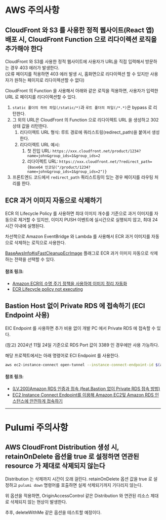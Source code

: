 # AWS 주의사항

## CloudFront 와 S3 를 사용한 정적 웹사이트(React 앱) 배포 시, CloudFront Function 으로 리다이렉션 로직을 추가해야 한다

CloudFront 와 S3를 사용한 정적 웹사이트에 사용자가 URL을 직접 입력해서 방문하는 경우 403 에러가 발생한다.  
(오류 페이지를 적용하면 403 에러 발생 시, 홈화면으로 리다이렉션 할 수 있지만 사용자가 원하는 페이지로 리다이렉션할 수 없다)

CloudFront 의 Function 을 사용해서 아래와 같은 로직을 적용하면, 사용자가 입력한 URL 로 페이지를 리다이렉션할 수 있다.

1. `static 폴더의 하위 파일(/static/*)`과 `루트 폴더의 파일(/*.*)`은 bypass 로 리턴한다.
2. 그 외의 URL은 CloudFront 의 Function 으로 리다이렉트 URL 을 생성하고 302 상태 값을 리턴한다.
    1. 리다이렉트 URL 형식: 루트 경로에 쿼리스트링(redirect_path)을 붙여서 생성한다.
    2. 리다이렉트 URL 예시:
        1. 첫 진입 URL: `https://xxx.cloudfront.net/product/1234?name=john&group_ids=1&group_ids=2`
        2. 리다이렉트
           URL: `https://xxx.cloudfront.net/?redirect_path={Base64 인코딩("/product/1234?name=john&group_ids=1&group_ids=2")}`
3. 프론트엔드 코드에서 `redirect_path` 쿼리스트링이 있는 경우 페이지를 라우팅 처리를 한다.

## ECR 과거 이미지 자동으로 삭제하기

ECR 의 Lifecycle Policy 를 사용하면 최대 이미지 개수를 기준으로 과거 이미지를 자동으로 제거할 수 있지만, 이미지 PUSH 이벤트에 실시간으로 실행되지 않고, 최대 24시간 이내에 실행된다.

차선책으로 Amazon EventBridge 와 Lambda 를 사용해서 ECR 과거 이미지를 자동으로 삭제하는 로직으로 사용한다.

[BaseAwsInfo#isFastCleanupEcrImage](https://github.com/newy2/algo-trade-infra/blob/e05c7664abae851fd2aea8e63d1a726b235eba27/aws/BaseAwsInfo.ts#L50-L52)
플래그로 ECR 과거 이미지 자동으로 삭제하는 전략을 선택할 수 있다.

#### 참조 링크:

- [Amazon ECR의 수명 주기 정책을 사용하여 이미지 정리 자동화](https://docs.aws.amazon.com/ko_kr/AmazonECR/latest/userguide/LifecyclePolicies.html)
- [ECR Lifecycle policy not executing](https://repost.aws/questions/QUW-16BgYnSLC6jTHt2QjcmQ/ecr-lifecycle-policy-not-executing)

## Bastion Host 없이 Private RDS 에 접속하기 (ECI Endpoint 사용)

EIC Endpoint 를 사용하면 추가 비용 없이 개발 PC 에서 Private RDS 에 접속할 수 있다.

(참고) 2024년 11월 24일 기준으로 RDS Port 값이 3389 인 경우에만 사용 가능하다.

해당 프로젝트에서는 아래 명령어로 ECI Endpoint 를 사용한다.

```bash
aws ec2-instance-connect open-tunnel --instance-connect-endpoint-id $(aws ssm get-parameter --name "/vpc/eice/rds-connect/id" --query "Parameter.Value" --output text) --private-ip-address $(nslookup $(aws ssm get-parameter --name "/rds/address" --query "Parameter.Value" --output text) | grep "Address" | tail -n 1 | awk '{print $2}') --local-port 3389 --remote-port 3389
```

#### 참조 링크:

- [(LV.200)Amazon RDS 인증과 접속 (feat.Bastion 없이 Private RDS 접속 방법)](https://www.youtube.com/watch?v=Ft-rW0hJVqU&t=0s)
- [EC2 Instance Connect Endpoint를 이용해 Amazon EC2및 Amazon RDS 인스턴스에 안전하게 접속하기
  ](https://aws.amazon.com/ko/blogs/tech/ec2-instance-connect-endpoint-bastion/)

---

# Pulumi 주의사항

## AWS CloudFront Distribution 생성 시, retainOnDelete 옵션을 true 로 설정하면 연관된 resource 가 제대로 삭제되지 않는다

Distribution 는 삭제까지 시간이 오래 걸린다. retainOnDelete 옵션 값을 true 로 설정하고 `pulumi down` 명령어를 호출하면 실제 삭제되기까지 기다리지 않는다.

위 옵션을 적용하면, OriginAccessControl 같은 Distribution 와 연관된 리소스 제대로 삭제되지 않는 현상이 발생한다.

추후, deleteWithMe 같은 옵션을 테스트할 예정이다. 